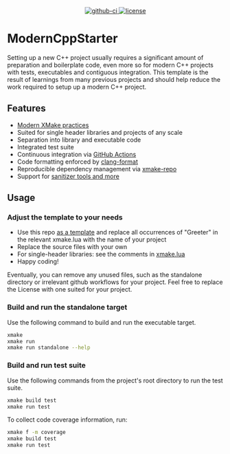<div align="center">
  <div>
    <a href="https://github.com/xmake-io/ModernCppStarter/actions?query=workflow%3Abuild">
      <img src="https://img.shields.io/github/workflow/status/xmake-io/ModernCppStarter/build/master.svg?style=flat-square" alt="github-ci" />
    </a>
    <a href="https://github.com/xmake-io/ModernCppStarter/blob/master/LICENSE">
      <img src="https://img.shields.io/github/license/xmake-io/ModernCppStarter.svg?colorB=f48041&style=flat-square" alt="license" />
    </a>
  </div>
</div>

# ModernCppStarter

Setting up a new C++ project usually requires a significant amount of preparation and boilerplate code, even more so for modern C++ projects with tests, executables and contiguous integration.
This template is the result of learnings from many previous projects and should help reduce the work required to setup up a modern C++ project.

## Features

- [Modern XMake practices](https://xmake.io)
- Suited for single header libraries and projects of any scale
- Separation into library and executable code
- Integrated test suite
- Continuous integration via [GitHub Actions](https://help.github.com/en/actions/)
- Code formatting enforced by [clang-format](https://clang.llvm.org/docs/ClangFormat.html)
- Reproducible dependency management via [xmake-repo](https://github.com/xmake-io/xmake-repo)
- Support for [sanitizer tools and more](#additional-tools)

## Usage

### Adjust the template to your needs

- Use this repo [as a template](https://help.github.com/en/github/creating-cloning-and-archiving-repositories/creating-a-repository-from-a-template) and replace all occurrences of "Greeter" in the relevant xmake.lua with the name of your project
- Replace the source files with your own
- For single-header libraries: see the comments in [xmake.lua](xmake.lua)
- Happy coding!

Eventually, you can remove any unused files, such as the standalone directory or irrelevant github workflows for your project.
Feel free to replace the License with one suited for your project.

### Build and run the standalone target

Use the following command to build and run the executable target.

```bash
xmake 
xmake run
xmake run standalone --help
```

### Build and run test suite

Use the following commands from the project's root directory to run the test suite.

```bash
xmake build test
xmake run test
```

To collect code coverage information, run:

```bash
xmake f -m coverage
xmake build test
xmake run test
```

